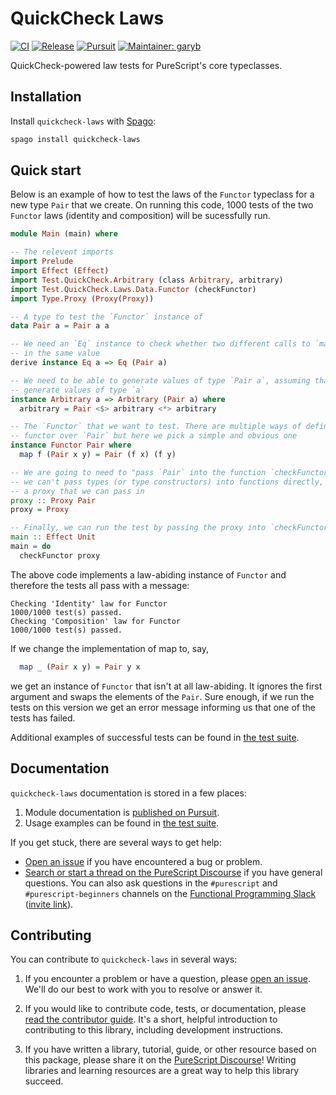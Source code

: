 # QuickCheck Laws

[![CI](https://github.com/purescript-contrib/purescript-quickcheck-laws/workflows/CI/badge.svg?branch=main)](https://github.com/purescript-contrib/purescript-quickcheck-laws/actions?query=workflow%3ACI+branch%3Amain)
[![Release](https://img.shields.io/github/release/purescript-contrib/purescript-quickcheck-laws.svg)](https://github.com/purescript-contrib/purescript-quickcheck-laws/releases)
[![Pursuit](https://pursuit.purescript.org/packages/purescript-quickcheck-laws/badge)](https://pursuit.purescript.org/packages/purescript-quickcheck-laws)
[![Maintainer: garyb](https://img.shields.io/badge/maintainer-garyb-teal.svg)](https://github.com/garyb)

QuickCheck-powered law tests for PureScript's core typeclasses.

## Installation

Install `quickcheck-laws` with [Spago](https://github.com/purescript/spago):

```sh
spago install quickcheck-laws
```

## Quick start

Below is an example of how to test the laws of the `Functor` typeclass for a new
type `Pair` that we create. On running this code, 1000 tests of the two
`Functor` laws (identity and composition) will be sucessfully run.

```purs
module Main (main) where

-- The relevent imports
import Prelude
import Effect (Effect)
import Test.QuickCheck.Arbitrary (class Arbitrary, arbitrary)
import Test.QuickCheck.Laws.Data.Functor (checkFunctor)
import Type.Proxy (Proxy(Proxy))

-- A type to test the `Functor` instance of
data Pair a = Pair a a

-- We need an `Eq` instance to check whether two different calls to `map` result
-- in the same value
derive instance Eq a => Eq (Pair a)

-- We need to be able to generate values of type `Pair a`, assuming that we can
-- generate values of type `a`
instance Arbitrary a => Arbitrary (Pair a) where
  arbitrary = Pair <$> arbitrary <*> arbitrary

-- The `Functor` that we want to test. There are multiple ways of defining a
-- functor over `Pair` but here we pick a simple and obvious one
instance Functor Pair where
  map f (Pair x y) = Pair (f x) (f y)

-- We are going to need to "pass `Pair` into the function `checkFunctor`". Since
-- we can't pass types (or type constructors) into functions directly, we create
-- a proxy that we can pass in
proxy :: Proxy Pair
proxy = Proxy

-- Finally, we can run the test by passing the proxy into `checkFunctor`
main :: Effect Unit
main = do
  checkFunctor proxy
```

The above code implements a law-abiding instance of `Functor` and therefore the
tests all pass with a message:
```
Checking 'Identity' law for Functor
1000/1000 test(s) passed.
Checking 'Composition' law for Functor
1000/1000 test(s) passed.
```

If we change the implementation of map to, say,
```purs
  map _ (Pair x y) = Pair y x
```
we get an instance of `Functor` that isn't at all law-abiding. It ignores the
first argument and swaps the elements of the `Pair`. Sure enough, if we run the
tests on this version we get an error message informing us that one of the tests
has failed.

Additional examples of successful tests can be found in
[the test suite](./test).

## Documentation

`quickcheck-laws` documentation is stored in a few places:

1. Module documentation is [published on Pursuit](https://pursuit.purescript.org/packages/purescript-quickcheck-laws).
2. Usage examples can be found in [the test suite](./test).

If you get stuck, there are several ways to get help:

- [Open an issue](https://github.com/purescript-contrib/purescript-quickcheck-laws/issues) if you have encountered a bug or problem.
- [Search or start a thread on the PureScript Discourse](https://discourse.purescript.org) if you have general questions. You can also ask questions in the `#purescript` and `#purescript-beginners` channels on the [Functional Programming Slack](https://functionalprogramming.slack.com) ([invite link](https://fpchat-invite.herokuapp.com/)).

## Contributing

You can contribute to `quickcheck-laws` in several ways:

1. If you encounter a problem or have a question, please [open an issue](https://github.com/purescript-contrib/purescript-quickcheck-laws/issues). We'll do our best to work with you to resolve or answer it.

2. If you would like to contribute code, tests, or documentation, please [read the contributor guide](./CONTRIBUTING.md). It's a short, helpful introduction to contributing to this library, including development instructions.

3. If you have written a library, tutorial, guide, or other resource based on this package, please share it on the [PureScript Discourse](https://discourse.purescript.org)! Writing libraries and learning resources are a great way to help this library succeed.
